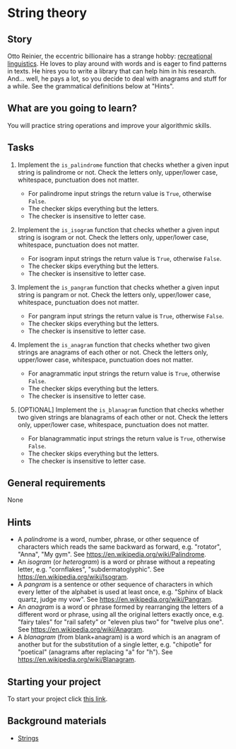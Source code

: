 # String theory

## Story

Otto Reinier, the eccentric billionaire has a strange hobby:
[recreational linguistics](<https://en.wikipedia.org/wiki/Logology_(linguistics)>).
He loves to play around with words and is eager to find patterns in
texts. He hires you to write a library that can help him in his
research. And... well, he pays a lot, so you decide to deal with
anagrams and stuff for a while. See the grammatical definitions
below at "Hints".

## What are you going to learn?

You will practice string operations and improve your algorithmic skills.

## Tasks

1. Implement the `is_palindrome` function that checks whether a given input string is palindrome or not. Check the letters only, upper/lower case, whitespace, punctuation does not matter.
    - For palindrome input strings the return value is `True`, otherwise `False`.
    - The checker skips everything but the letters.
    - The checker is insensitive to letter case.

2. Implement the `is_isogram` function that checks whether a given input string is isogram or not. Check the letters only, upper/lower case, whitespace, punctuation does not matter.
    - For isogram input strings the return value is `True`, otherwise `False`.
    - The checker skips everything but the letters.
    - The checker is insensitive to letter case.

3. Implement the `is_pangram` function that checks whether a given input string is pangram or not. Check the letters only, upper/lower case, whitespace, punctuation does not matter.
    - For pangram input strings the return value is `True`, otherwise `False`.
    - The checker skips everything but the letters.
    - The checker is insensitive to letter case.

4. Implement the `is_anagram` function that checks whether two given strings are anagrams of each other or not. Check the letters only, upper/lower case, whitespace, punctuation does not matter.
    - For anagrammatic input strings the return value is `True`, otherwise `False`.
    - The checker skips everything but the letters.
    - The checker is insensitive to letter case.

5. [OPTIONAL] Implement the `is_blanagram` function that checks whether two given strings are blanagrams of each other or not. Check the letters only, upper/lower case, whitespace, punctuation does not matter.
    - For blanagrammatic input strings the return value is `True`, otherwise `False`.
    - The checker skips everything but the letters.
    - The checker is insensitive to letter case.

## General requirements

None

## Hints

- A _palindrome_ is a word, number, phrase, or other sequence of
  characters which reads the same backward as forward, e.g. "rotator",
  "Anna", "My gym". See <https://en.wikipedia.org/wiki/Palindrome>.
- An _isogram_ (or _heterogram_) is a word or phrase without a repeating
  letter, e.g. "cornflakes", "subdermatoglyphic". See
  <https://en.wikipedia.org/wiki/Isogram>.
- A _pangram_ is a sentence or other sequence of characters in which
  every letter of the alphabet is used at least once, e.g. "Sphinx of
  black quartz, judge my vow". See
  <https://en.wikipedia.org/wiki/Pangram>.
- An _anagram_ is a word or phrase formed by rearranging the letters of
  a different word or phrase, using all the original letters exactly
  once, e.g. "fairy tales" for "rail safety" or "eleven plus two" for
  "twelve plus one". See <https://en.wikipedia.org/wiki/Anagram>.
- A _blanagram_ (from blank+anagram) is a word which is an anagram of
  another but for the substitution of a single letter, e.g. "chipotle"
  for "poetical" (anagrams after replacing "a" for "h"). See
  <https://en.wikipedia.org/wiki/Blanagram>.

## Starting your project

To start your project click [this link](https://journey.code.cool/v2/project/solo/blueprint/string-theory/python).

## Background materials

- <i class="far fa-exclamation"></i> [Strings](https://learn.code.cool/full-stack/#/../pages/python/strings)
